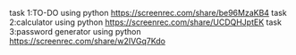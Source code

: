 task 1:TO-DO using python
https://screenrec.com/share/be96MzaKB4
task 2:calculator using python
https://screenrec.com/share/UCDQHJptEK
task 3:password generator using python
https://screenrec.com/share/w2IVGq7Kdo
